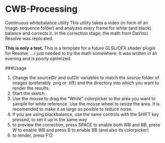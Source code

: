 # CWB-Processing
Continuous whitebalance utility
This utility takes a video (in form of an image-sequence folder) and analyzes every frame for white (and black) balance and corrects it.
In the correction stage, the math from DaVinci Resolve was replicated.

**This is only a test.** This is a template for a future GLSL/OFX shader plugin for Resolve. ...I just needed to try the math somewhere. It was written in an evening and is poorly optimized.

###Usage
1) Change the sourceDir and outDir variables to match the source folder of images (preferably .png or .tiff) and the directory into which you want to render the results.
2) Start the sketch
3) Use the mouse to drag the "White" colorpicker to the area you want to sample for white reference. Use the mouse wheel to resize the area. It is recomended to make it as large as posible to reduce noise.
4) If you are using blackbalance, use the same controls with the SHIFT key pressed, to set it up in the same way
5) to preview the correction, press SPACE to enable both WB and BB, press W to enable WB and press B to enable BB (and also its colorpicker)
6) to render, press F12
